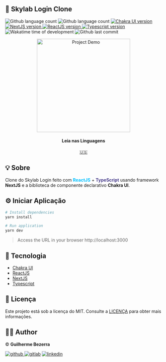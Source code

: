 ## :rocket: Skylab Login Clone

<p align="left">
    <img alt="Github language count" src="https://img.shields.io/github/languages/count/gbdsantos/reactjs-nextjs-skylab-login-clone">

  <img alt="Github language count" src="https://img.shields.io/github/languages/top/gbdsantos/reactjs-nextjs-skylab-login-clone">

  <a href="https://chakra-ui.com/">
    <img alt="Chakra UI version" src="https://img.shields.io/github/package-json/dependency-version/gbdsantos/reactjs-nextjs-skylab-login-clone/@chakra-ui/core">
  </a>

   <a href="https://nextjs.org/">
    <img alt="NextJS version" src="https://img.shields.io/github/package-json/dependency-version/gbdsantos/reactjs-nextjs-skylab-login-clone/next">
  </a>

  <a href="https://reactjs.org/">
    <img alt="ReactJS version" src="https://img.shields.io/github/package-json/dependency-version/gbdsantos/reactjs-nextjs-skylab-login-clone/react">
  </a>

  <a href="https://www.typescriptlang.org/">
    <img alt="Typescript version" src="https://img.shields.io/github/package-json/dependency-version/gbdsantos/reactjs-nextjs-skylab-login-clone/dev/typescript">
  </a>

  <img alt="Wakatime time of development" src="https://wakatime.com/badge/github/gbdsantos/reactjs-nextjs-skylab-login-clone.svg">

  <img alt="Github last commit" src="https://img.shields.io/github/last-commit/gbdsantos/reactjs-nextjs-skylab-login-clone">
</p>

<div align="center">
  <img alt="Project Demo" src="https://i1.lensdump.com/i/jGvNci.gif" height="300" />
</div>

<div align="center">
  <h4 align="center">Leia nas Linguagens</h4>
  <a href="https://github.com/gbdsantos/reactjs-nextjs-skylab-login-clone">🇺🇸
  </a>
</div>

## :bulb: Sobre

Clone do Skylab Login feito com <span style="color:deepskyblue; font-weight:bold;">**ReactJS**</span> + <span style="color:darkslateblue; font-weight:bold;">**TypeScript**</span> usando framework **NextJS** e a biblioteca de componente declarativo **Chakra UI**.

## :gear: Iniciar Aplicação

```Bash
# Install dependencies
yarn install

# Run application
yarn dev
```

> Access the URL in your browser http://localhost:3000

## :wrench: Tecnologia

- [Chakra UI](https://chakra-ui.com/ "Biblioteca de components para design system")
- [ReactJS](https://reactjs.org/ " Uma biblioteca JavaScript para interfaces de usuário")
- [NextJS](https://nextjs.org/ "Framework para React com SSR(Server Side Rendering)")
- [Typescript](https://www.typescriptlang.org/ "TypeScript extende JavaScript adicionando tipagem")

## :memo: Licença

Este projeto está sob a licença do MIT. Consulte a [LICENÇA](https://github.com/reactjs-nextjs-skylab-login-clone/blob/master/LICENSE) para obter mais informações.

## :man_astronaut: Author

©️ **Guilherme Bezerra** 

[![github](http://ap.imagensbrasil.org/images/2018/12/10/github-logo-1.png) ](http://www.github.com/gbdsantos)
[![gitlab](http://ap.imagensbrasil.org/images/2018/12/10/gitlab-32.png)](https://gitlab.com/gbdsantos1)
[![linkedin](http://ap.imagensbrasil.org/images/2018/12/10/linkedin-1.png)](https://www.linkedin.com/in/gbdsantos/)
